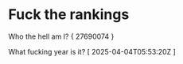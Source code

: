# Fuck the rankings

Who the hell am I?
{ 27690074 }

What fucking year is it?
[ 2025-04-04T05:53:20Z ]
